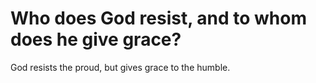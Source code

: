 # Who does God resist, and to whom does he give grace?

God resists the proud, but gives grace to the humble.
